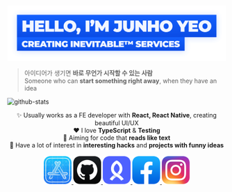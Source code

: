 <a href="https://github.com/junhoyeo">
	<img alt="Hello, I'm Junho Yeo" src="https://github.com/junhoyeo/junhoyeo/raw/main/images/title.png?v=2" width="612" />
</a>

> 아이디어가 생기면 **바로 무언가 시작할 수 있는 사람**<br />
> Someone who can **start something right away**, when they have an idea

![github-stats](https://github-readme-stats.vercel.app/api?username=junhoyeo&count_private=true&theme=algolia)

<div align="center" style="text-align:center">
	✨ Usually works as a FE developer with <strong>React, React Native</strong>, creating beautiful UI/UX<br />	
	♥️ I love <strong>TypeScript</strong> & <strong>Testing</strong><br />	
	🎯 Aiming for code that <strong>reads like text</strong><br />
	🏴‍ Have a lot of interest in <strong>interesting hacks</strong> and <strong>projects with funny ideas</strong><br />
</div>

<br />
<div align="center" style="text-align:center">
	<a href="https://trendy-resume.now.sh">
		<img src="https://raw.githubusercontent.com/junhoyeo/junhoyeo/main/icons/developer.png" width="64" height="64">
	</a>
	<a href="https://github.com/junhoyeo">
		<img src="https://raw.githubusercontent.com/junhoyeo/junhoyeo/main/icons/github.png" width="64" height="64">
	</a>
	<a href="https://www.rocketpunch.com/@jyeo">
		<img src="https://raw.githubusercontent.com/junhoyeo/junhoyeo/main/icons/rocketpunch.png" width="64" height="64">
	</a>
	<a href="https://www.facebook.com/ijustdothethingsilike">
		<img src="https://raw.githubusercontent.com/junhoyeo/junhoyeo/main/icons/facebook.png" width="64" height="64">
	</a>
	<a href="https://www.instagram.com/_junhoyeo">
		<img src="https://raw.githubusercontent.com/junhoyeo/junhoyeo/main/icons/instagram.png" width="64" height="64">
	</a>
</div>
